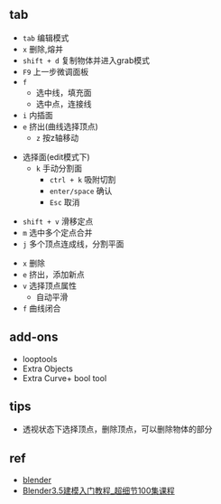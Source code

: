 




## tab



<!-- edit -->
<!-- 选择物体 -->
+ `tab` 编辑模式
+ `x` 删除,熔并
+ `shift + d` 复制物体并进入grab模式
+ `F9` 上一步微调面板
+ `f`
    + 选中线，填充面
    + 选中点，连接线
+ `i` 内插面
+ `e` 挤出(曲线选择顶点)
    + `z` 按z轴移动

<!-- 面操作 -->
+ 选择面(edit模式下)
    + `k` 手动分割面
        + `ctrl + k` 吸附切割
        + `enter/space` 确认
        + `Esc` 取消

<!-- 顶点 -->
<!-- 选中定点 -->
+ `shift + v` 滑移定点
+ `m` 选中多个定点合并 
+ `j` 多个顶点连成线，分割平面

<!-- 曲线 -->
<!-- 选择顶点 -->
+ `x` 删除
+ `e` 挤出，添加新点
+ `v` 选择顶点属性
    + 自动平滑
+ `f` 曲线闭合


## add-ons
+ looptools
+ Extra Objects
+ Extra Curve+ bool tool

## tips

+ 透视状态下选择顶点，删除顶点，可以删除物体的部分

## ref

+ [blender](https://docs.blender.org/manual/zh-hans/dev/modeling/modifiers/introduction.html)
+ [Blender3.5建模入门教程_超细节100集课程](https://www.bilibili.com/video/BV1fb4y1e7PD?p=1&vd_source=d3c0a53193a65728ad278e633b3790e5)
